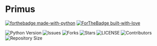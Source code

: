 # Primus

[![forthebadge made-with-python](http://ForTheBadge.com/images/badges/made-with-python.svg)](https://www.python.org/)
[![ForTheBadge built-with-love](http://ForTheBadge.com/images/badges/built-with-love.svg)](https://GitHub.com/Skuzzy_xD/)</br>


![Python Version](https://img.shields.io/badge/python-3.8-green?style=for-the-badge&logo=appveyor)
![Issues](https://img.shields.io/github/issues/MrHonekawa/Primus?style=for-the-badge&logo=appveyor)
![Forks](https://img.shields.io/github/forks/MrHonekawa/Primus?style=for-the-badge&logo=appveyor)
![Stars](https://img.shields.io/github/stars/MrHonekawa/Primus?style=for-the-badge&logo=appveyor)
![LICENSE](https://img.shields.io/github/license/MrHonekawa/Primus?style=for-the-badge&logo=appveyor)
![Contributors](https://img.shields.io/github/contributors/MrHonekawa/Primus?style=for-the-badge&logo=appveyor)
![Repository Size](https://img.shields.io/github/repo-size/MrHonekawa/Primus?style=for-the-badge&logo=appveyor)</br>
